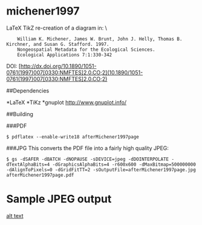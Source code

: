 # michener1997
LaTeX TikZ re-creation of a diagram in: \\
```
    William K. Michener, James W. Brunt, John J. Helly, Thomas B. Kirchner, and Susan G. Stafford. 1997.
    Nongeospatial Metadata for the Ecological Sciences.
    Ecological Applications 7:1:330-342
```     
DOI: [http://dx.doi.org/10.1890/1051-0761(1997)007[0330:NMFTES]2.0.CO;2](10.1890/1051-0761(1997)007[0330:NMFTES]2.0.CO;2)


##Dependencies

*LaTeX
*TiKz
*gnuplot http://www.gnuplot.info/

##Building

###PDF

```
$ pdflatex --enable-write18 afterMichener1997page
```

###JPG
This converts the PDF file into a fairly high quality JPEG:
```
$ gs -dSAFER -dBATCH -dNOPAUSE -sDEVICE=jpeg -dDOINTERPOLATE -dTextAlphaBits=4 -dGraphicsAlphaBits=4 -r600x600 -dMaxBitmap=500000000 -dAlignToPixels=0 -dGridFitTT=2 -sOutputFile=afterMichener1997page.jpg afterMichener1997page.pdf
```

# Sample JPEG output


[alt text](https://raw.githubusercontent.com/gnewton/clw1999/master/Crossan_Lane_White_AMR24_3_1999_figure1_p532.jpg)
